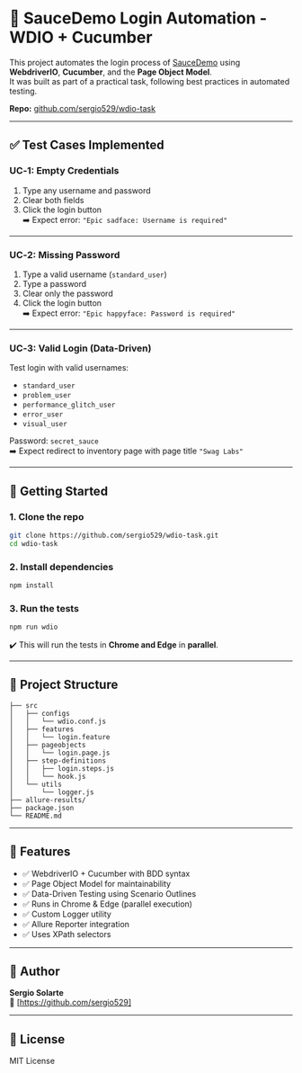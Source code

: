 # 🧪 SauceDemo Login Automation - WDIO + Cucumber

This project automates the login process of [SauceDemo](https://www.saucedemo.com/) using **WebdriverIO**, **Cucumber**, and the **Page Object Model**.  
It was built as part of a practical task, following best practices in automated testing.

**Repo:** [github.com/sergio529/wdio-task](https://github.com/sergio529/wdio-task)

---

## ✅ Test Cases Implemented

### UC‑1: Empty Credentials  
1. Type any username and password  
2. Clear both fields  
3. Click the login button  
➡️ Expect error: `"Epic sadface: Username is required"`

---

### UC‑2: Missing Password  
1. Type a valid username (`standard_user`)  
2. Type a password  
3. Clear only the password  
4. Click the login button  
➡️ Expect error: `"Epic happyface: Password is required"`

---

### UC‑3: Valid Login (Data-Driven)  
Test login with valid usernames:
- `standard_user`
- `problem_user`
- `performance_glitch_user`
- `error_user`
- `visual_user`

Password: `secret_sauce`  
➡️ Expect redirect to inventory page with page title `"Swag Labs"`

---

## 🚀 Getting Started

### 1. Clone the repo
```bash
git clone https://github.com/sergio529/wdio-task.git
cd wdio-task
```

### 2. Install dependencies
```bash
npm install
```

### 3. Run the tests
```bash
npm run wdio
```

✔️ This will run the tests in **Chrome and Edge** in **parallel**.

---

## 📂 Project Structure

```
├── src
│   ├── configs
│   │   └── wdio.conf.js
│   ├── features
│   │   └── login.feature
│   ├── pageobjects
│   │   └── login.page.js
│   ├── step-definitions
│   │   ├── login.steps.js
│   │   └── hook.js
│   └── utils
│       └── logger.js
├── allure-results/
├── package.json
└── README.md
```

---

## 🧩 Features

- ✅ WebdriverIO + Cucumber with BDD syntax
- ✅ Page Object Model for maintainability
- ✅ Data-Driven Testing using Scenario Outlines
- ✅ Runs in Chrome & Edge (parallel execution)
- ✅ Custom Logger utility
- ✅ Allure Reporter integration
- ✅ Uses XPath selectors


---

## 🙌 Author

**Sergio Solarte**  
🔗 [https://github.com/sergio529]

---

## 📄 License

MIT License
